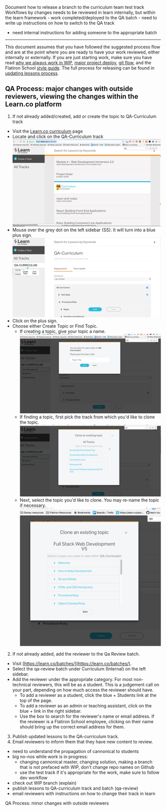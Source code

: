 Document how to release a branch to the curriculum team test track
Workflows by changes
needs to be reviewed in learn internally, but within the learn framework
	- work completed/deployed to the QA batch
	- need to write up instructions on how to switch to the QA track
  - need internal instructions for adding someone to the appropriate batch
***********
This document assumes that you have followed the suggested process flow and are at the point where you are ready to have your work reviewed, either internally or externally. If you are just starting work, make sure you have read [why we always work in WIP](./why-we-work-in-wip.md), [major project deploy](./major_project_deploy_new_version.md), [git flow](./repo-git-flow), and the Flatiron School [style guide](./style_guide). The full process for releasing can be found in [updating lessons process](./updating-lessons-process.md).


## QA Process: major changes with outside reviewers, viewing the changes within the Learn.co platform
1. If not already added/created, add or create the topic to QA-Curriculum track
  - Visit the [Learn.co curriculum](https://learn.co/curriculum/) page
  - Locate and click on the QA-Curriculum track
    ![QA-curriculum track](./img/qa-process/qa-curriculum-track.png)
  - Mouse over the grey dot on the left sidebar (SS). It will turn into a blue plus sign.
    ![QA-curriculum blue plus sign](./img/qa-process/qa-curriculum-blue-plus.png)
  - Click on the plus sign.
  - Choose either Create Topic or Find Topic.
    - If creating a topic, give your topic a name.
        ![Name your topic](./img/qa-process/qa-curriculum-name-your-topic.png)
    - If finding a topic, first pick the track from which you'd like to clone the topic.
      ![Find your track](./img/qa-process/qa-curriculum-find-your-track.png)
    - Next, select the topic you'd like to clone. You may re-name the topic if necessary.
          ![Find your topic](./img/qa-process/qa-curriculum-find-your-topic.png)
2. If not already added, add the reviewer to the Qa Review batch.
  - Visit [https://learn.co/batches/](https://learn.co/batches/).
  - Select the qa-review batch under Curriculum (Internal) on the left sidebar.
  - Add the reviewer under the appropriate category. For most non-technical reviewers, this will be as a student. This is a judgement call on your part, depending on how much access the reviewer should have.
    - To add a reviewer as a student, click the blue + Students link at the top of the page.
    - To add a reviewer as an admin or teaching assistant, click on the blue + link in the right sidebar.
    - Use the box to search for the reviewer's name or email address. If the reviewer is a Flatiron School employee, clicking on their name should bring up the correct email address for them.
3. Publish updated lessons to the QA-curriculum track.
4. Email reviewers to inform them that they have new content to review.



- need to understand the propagation of cannonical to students
- big no-nos while work is in progress:
	- changing cannonical master, changing solution, making a branch that is not prefaced with WIP, don't change repo names on Github
	- use the test track if it's appropriate for the work, make sure to follow dev workflow
- check out WIP branch (explain)
- publish lessons to QA-curriculum track and batch (qa-review)
- email reviewers with instructions on how to change their track in learn

QA Process: minor changes with outside reviewers

